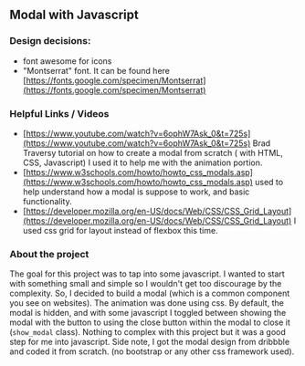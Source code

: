 ## Modal with Javascript
### Design decisions:
 - font awesome for icons
 - "Montserrat" font. It can be found here [https://fonts.google.com/specimen/Montserrat](https://fonts.google.com/specimen/Montserrat)

### Helpful Links / Videos
- [https://www.youtube.com/watch?v=6ophW7Ask_0&t=725s](https://www.youtube.com/watch?v=6ophW7Ask_0&t=725s) Brad Traversy tutorial on how to create a modal from scratch ( with HTML, CSS, Javascript) I used it to help me with the animation portion.
- [https://www.w3schools.com/howto/howto_css_modals.asp](https://www.w3schools.com/howto/howto_css_modals.asp) used to help understand how a modal is suppose to work, and basic functionality.
- [https://developer.mozilla.org/en-US/docs/Web/CSS/CSS_Grid_Layout](https://developer.mozilla.org/en-US/docs/Web/CSS/CSS_Grid_Layout) I used css grid for layout instead of flexbox this time.

### About the project
The goal for this project was to tap into some javascript. I wanted to start with something small and simple so I wouldn't get too discourage by the complexity. So, I decided to build a modal (which is a common component you see on websites). The animation was done using css. By default, the modal is hidden, and with some javascript I toggled between showing the modal with the button to using the close button within the modal to close it (`show_modal` class). Nothing to complex with this project but it was a good step for me into javascript. Side note, I got the modal design from dribbble and coded it from scratch. (no bootstrap or any other css framework used).